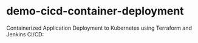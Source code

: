 # demo-cicd-container-deployment
Containerized Application Deployment to Kubernetes using Terraform and Jenkins CI/CD:
